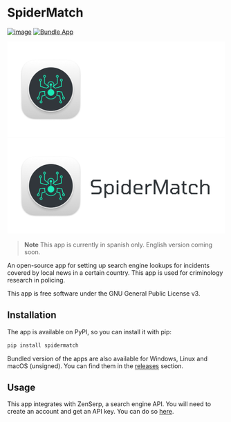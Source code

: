 # SpiderMatch

[![image](https://img.shields.io/pypi/v/spidermatch.svg)](https://pypi.python.org/pypi/spidermatch) [![Bundle App](https://github.com/agucova/spidermatch/actions/workflows/main.yml/badge.svg)](https://github.com/agucova/spidermatch/actions/workflows/main.yml)

![](spidermatch/assets/logo_dark.png#gh-dark-mode-only)
![](spidermatch/assets/logo_light.png#gh-light-mode-only)


> **Note**
> This app is currently in spanish only. English version coming soon.

An open-source app for setting up search engine lookups for incidents covered by local news in a certain country. This app is used for criminology research in policing.

This app is free software under the GNU General Public License v3.

## Installation
The app is available on PyPI, so you can install it with pip:

```bash
pip install spidermatch
```

Bundled version of the apps are also available for Windows, Linux and macOS (unsigned).
You can find them in the [releases](https://github.com/agucova/spidermatch/releases) section.

## Usage

This app integrates with ZenSerp, a search engine API. You will need to create an account and get an API key. You can do so [here](https://zenserp.com/).
